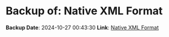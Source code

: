 # Backup of: Native XML Format

**Backup Date**: 2024-10-27 00:43:30
**Link**: [Native XML Format](https://przemienniki.net/export/rxf.xml)
